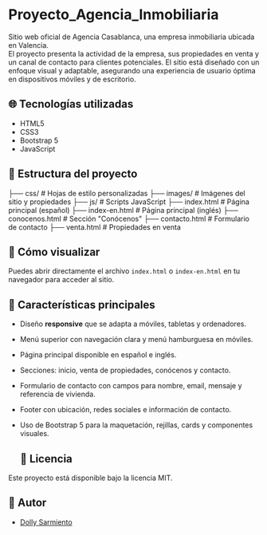 # Proyecto_Agencia_Inmobiliaria

Sitio web oficial de Agencia Casablanca, una empresa inmobiliaria ubicada en Valencia.  
El proyecto presenta la actividad de la empresa, sus propiedades en venta y un canal de contacto para clientes potenciales. El sitio está diseñado con un enfoque visual y adaptable, asegurando una experiencia de usuario óptima en dispositivos móviles y de escritorio.

## 🌐 Tecnologías utilizadas

- HTML5
- CSS3
- Bootstrap 5
- JavaScript

## 📂 Estructura del proyecto

├── css/ # Hojas de estilo personalizadas
├── images/ # Imágenes del sitio y propiedades
├── js/ # Scripts JavaScript
├── index.html # Página principal (español)
├── index-en.html # Página principal (inglés)
├── conocenos.html # Sección "Conócenos"
├── contacto.html # Formulario de contacto
├── venta.html # Propiedades en venta

## 🚀 Cómo visualizar

Puedes abrir directamente el archivo `index.html` o `index-en.html` en tu navegador para acceder al sitio.  

## 📌 Características principales

- Diseño **responsive** que se adapta a móviles, tabletas y ordenadores.
- Menú superior con navegación clara y menú hamburguesa en móviles.
- Página principal disponible en español e inglés.
- Secciones: inicio, venta de propiedades, conócenos y contacto.
- Formulario de contacto con campos para nombre, email, mensaje y referencia de vivienda.
- Footer con ubicación, redes sociales e información de contacto.
- Uso de Bootstrap 5 para la maquetación, rejillas, cards y componentes visuales.

  ## 📄 Licencia

Este proyecto está disponible bajo la licencia MIT.

## 👤 Autor

- [Dolly Sarmiento](https://github.com/DollySarmiento2024)
